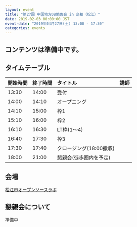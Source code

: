```yaml
---
layout: event
title: "第27回 中国地方DB勉強会 in 島根（松江）"
date: 2019-02-03 00:00:00 JST
event-date: "2019年04月27日(土) 13:00 - 17:30"
categories: events
---
```


## コンテンツは準備中です。

## タイムテーブル

| 開始時間 | 終了時間 | タイトル | 講師 |
|:------------ |:--------------|:--------------|:-------------
|13:30 | 14:00　|受付            |
|14:00 | 14:10　|オープニング |
|14:10 | 15:00　| 枠1 |  |
|15:10 | 16:00　| 枠2 |  |
|16:10 | 16:30　| LT枠(1〜4) |  |
|16:40 | 17:30　| 枠3 |  |
|17:30 | 17:40　| クロージング(18:00撤収)|
|18:00 | 21:00　| 懇親会(徒歩圏内を予定)|

## 会場

[松江市オープンソースラボ](http://www1.city.matsue.shimane.jp/jigyousha/sangyou/ruby/open_gaiyou.html)


## 懇親会について

準備中

